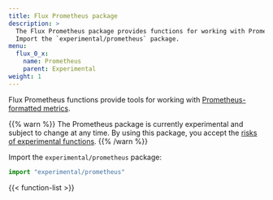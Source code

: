 ```yaml
---
title: Flux Prometheus package
description: >
  The Flux Prometheus package provides functions for working with Prometheus-formatted metrics.
  Import the `experimental/prometheus` package.
menu:
  flux_0_x:
    name: Prometheus
    parent: Experimental
weight: 1
---
```


Flux Prometheus functions provide tools for working with
[Prometheus-formatted metrics](https://prometheus.io/docs/instrumenting/exposition_formats/).

{{% warn %}}
The Prometheus package is currently experimental and subject to change at any time.
By using this package, you accept the [risks of experimental functions](/flux/v0.x/stdlib/experimental/#use-experimental-functions-at-your-own-risk).
{{% /warn %}}

Import the `experimental/prometheus` package:

```js
import "experimental/prometheus"
```

{{< function-list >}}

